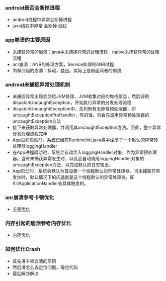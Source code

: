 ### android是否会断掉进程
- android线程中异常会断掉进程
- java线程中异常 会断掉 线程

### app崩溃的主要原因
- 未捕获异常的崩溃：java中未捕捉异常的处理流程，native未捕获异常的处理流程
- anr崩溃：ANR的处理方案，Service处理的ANR过程
- 内存引起的崩溃：抖动，益出。实际上是前面两者的崩溃

### android未捕捉异常处理机制
- 未捕捉异常出现会交给JVM处理，JVM收集对应的堆栈信息，然后调用dispatchUncaughtException，开始执行异常的分发处理流程
- dispatchUncaughtException中，先判断有无异常预处理器，即uncaughtExceptionPreHandler，有的话，将会先调用异常预处理器的uncaughtException方法
- 接下来获取异常处理器，并调用其uncaughtException方法。至此，整个异常分发处理流程完毕
- App进程启动时，系统已经在RuntimeInit.java类中注册了一个默认的异常预处理器loggingHandler
- 在App进程启动时，系统会自动注入loggingHandler对象，作为异常预处理器。当有未捕获异常发生时，以此会自动调用loggingHandler对象的uncaughtException方法，以完成默认的日志输出。
- App启动时，系统会默认为其设置一个线程默认的异常处理器，当未捕获异常发生时，默认情况下的闪退就是这个线程默认的异常处理器，即KillApplicationHandler去具体触发的。

### anr崩溃参考卡顿优化
- [卡顿优化](./android/性能/卡顿优化.md)

### 内存引起的崩溃参考内存优化
- [内存优化](./android/性能/内存优化.md)

### 如何优化Crash
- 首先讲卡顿崩溃的原因
- 然后讲怎么去定位问题，等位代码
- 最后解决解决